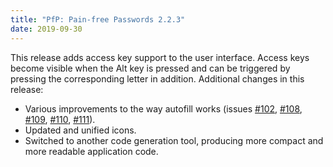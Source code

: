 ```yaml
---
title: "PfP: Pain-free Passwords 2.2.3"
date: 2019-09-30
---
```


This release adds access key support to the user interface. Access keys become visible when the Alt key is pressed and can be triggered by pressing the corresponding letter in addition. Additional changes in this release:

* Various improvements to the way autofill works (issues [#102](https://github.com/palant/pfp/issues/102), [#108](https://github.com/palant/pfp/issues/108), [#109](https://github.com/palant/pfp/issues/109), [#110](https://github.com/palant/pfp/issues/110), [#111](https://github.com/palant/pfp/issues/111)).
* Updated and unified icons.
* Switched to another code generation tool, producing more compact and more readable application code.

